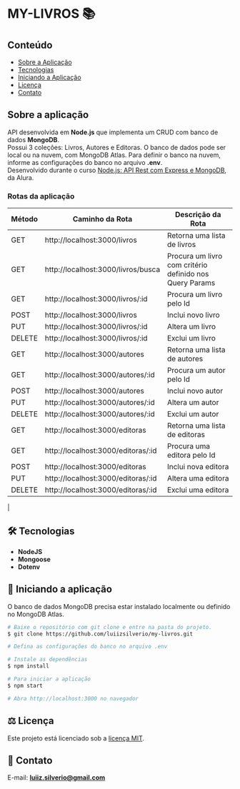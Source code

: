 # MY-LIVROS 📚

## Conteúdo
* [Sobre a Aplicação](#sobre-a-aplicação)
* [Tecnologias](#hammer_and_wrench-tecnologias)
* [Iniciando a Aplicação](#car-Iniciando-a-aplicação)
* [Licença](#balance_scale-licença)
* [Contato](#email-contato)

## Sobre a aplicação
API desenvolvida em __Node.js__ que implementa um CRUD com banco de dados __MongoDB__.<br />
Possui 3 coleções: Livros, Autores e Editoras.
O banco de dados pode ser local ou na nuvem, com MongoDB Atlas. Para definir o banco na nuvem, informe as configurações do banco no arquivo __.env__.<br />
Desenvolvido durante o curso [Node.js: API Rest com Express e MongoDB](https://cursos.alura.com.br/course/nodejs-api-rest-express-mongodb), da Alura.
<br />

### Rotas da aplicação

| Método | Caminho da Rota | Descrição da Rota |
|---|---|---|
| GET | http://localhost:3000/livros | Retorna uma lista de livros |
| GET | http://localhost:3000/livros/busca | Procura um livro com critério definido nos Query Params |
| GET | http://localhost:3000/livros/:id | Procura um livro pelo Id |
| POST | http://localhost:3000/livros | Inclui novo livro |
| PUT | http://localhost:3000/livros/:id | Altera um livro |
| DELETE | http://localhost:3000/livros/:id | Exclui um livro |
| GET | http://localhost:3000/autores | Retorna uma lista de autores |
| GET | http://localhost:3000/autores/:id | Procura um autor pelo Id |
| POST | http://localhost:3000/autores | Inclui novo autor |
| PUT | http://localhost:3000/autores/:id | Altera um autor |
| DELETE | http://localhost:3000/autores/:id | Exclui um autor |
| GET | http://localhost:3000/editoras | Retorna uma lista de editoras |
| GET | http://localhost:3000/editoras/:id | Procura uma editora pelo Id |
| POST | http://localhost:3000/editoras | Inclui nova editora |
| PUT | http://localhost:3000/editoras/:id | Altera uma editora |
| DELETE | http://localhost:3000/editoras/:id | Exclui uma editora |
|

## :hammer_and_wrench: Tecnologias
* __NodeJS__
* __Mongoose__
* __Dotenv__

## :car: Iniciando a aplicação
O banco de dados MongoDB precisa estar instalado localmente ou definido no MongoDB Atlas.<br />
```bash
# Baixe o repositório com git clone e entre na pasta do projeto.
$ git clone https://github.com/luiizsilverio/my-livros.git

# Defina as configurações do banco no arquivo .env

# Instale as dependências
$ npm install

# Para iniciar a aplicação
$ npm start

# Abra http://localhost:3000 no navegador
```

## :balance_scale: Licença
Este projeto está licenciado sob a [licença MIT](LICENSE).

## :email: Contato

E-mail: [**luiiz.silverio@gmail.com**](mailto:luiiz.silverio@gmail.com)
